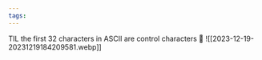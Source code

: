 ```yaml
---
tags:
---
```


TIL the first 32 characters in ASCII are control characters 🤨
![[2023-12-19-20231219184209581.webp]]